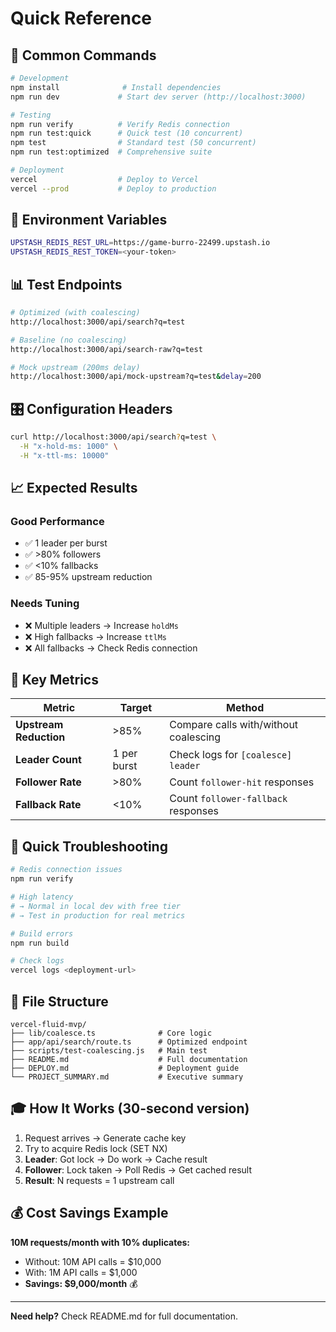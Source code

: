 # Quick Reference

## 🚀 Common Commands

```bash
# Development
npm install              # Install dependencies
npm run dev             # Start dev server (http://localhost:3000)

# Testing
npm run verify          # Verify Redis connection
npm run test:quick      # Quick test (10 concurrent)
npm test                # Standard test (50 concurrent)
npm run test:optimized  # Comprehensive suite

# Deployment
vercel                  # Deploy to Vercel
vercel --prod           # Deploy to production
```

## 🔑 Environment Variables

```bash
UPSTASH_REDIS_REST_URL=https://game-burro-22499.upstash.io
UPSTASH_REDIS_REST_TOKEN=<your-token>
```

## 📊 Test Endpoints

```bash
# Optimized (with coalescing)
http://localhost:3000/api/search?q=test

# Baseline (no coalescing)
http://localhost:3000/api/search-raw?q=test

# Mock upstream (200ms delay)
http://localhost:3000/api/mock-upstream?q=test&delay=200
```

## 🎛️ Configuration Headers

```bash
curl http://localhost:3000/api/search?q=test \
  -H "x-hold-ms: 1000" \
  -H "x-ttl-ms: 10000"
```

## 📈 Expected Results

### Good Performance
- ✅ 1 leader per burst
- ✅ >80% followers
- ✅ <10% fallbacks
- ✅ 85-95% upstream reduction

### Needs Tuning
- ❌ Multiple leaders → Increase `holdMs`
- ❌ High fallbacks → Increase `ttlMs`
- ❌ All fallbacks → Check Redis connection

## 🎯 Key Metrics

| Metric | Target | Method |
|--------|--------|--------|
| **Upstream Reduction** | >85% | Compare calls with/without coalescing |
| **Leader Count** | 1 per burst | Check logs for `[coalesce] leader` |
| **Follower Rate** | >80% | Count `follower-hit` responses |
| **Fallback Rate** | <10% | Count `follower-fallback` responses |

## 🐛 Quick Troubleshooting

```bash
# Redis connection issues
npm run verify

# High latency
# → Normal in local dev with free tier
# → Test in production for real metrics

# Build errors
npm run build

# Check logs
vercel logs <deployment-url>
```

## 📂 File Structure

```
vercel-fluid-mvp/
├── lib/coalesce.ts              # Core logic
├── app/api/search/route.ts      # Optimized endpoint
├── scripts/test-coalescing.js   # Main test
├── README.md                    # Full documentation
├── DEPLOY.md                    # Deployment guide
└── PROJECT_SUMMARY.md           # Executive summary
```

## 🎓 How It Works (30-second version)

1. Request arrives → Generate cache key
2. Try to acquire Redis lock (SET NX)
3. **Leader**: Got lock → Do work → Cache result
4. **Follower**: Lock taken → Poll Redis → Get cached result
5. **Result**: N requests = 1 upstream call

## 💰 Cost Savings Example

**10M requests/month with 10% duplicates:**
- Without: 10M API calls = $10,000
- With: 1M API calls = $1,000
- **Savings: $9,000/month** 💰

---

**Need help?** Check README.md for full documentation.

